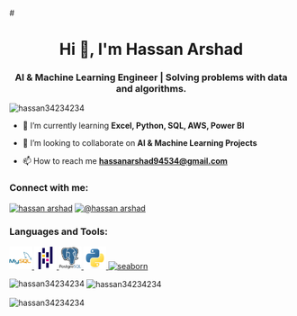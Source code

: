 #<h1 align="center">Hi 👋, I'm Hassan Arshad</h1>
<h3 align="center">AI & Machine Learning Engineer | Solving problems with data and algorithms.</h3>

<p align="left"> <img src="https://komarev.com/ghpvc/?username=hassan34234234&label=Profile%20views&color=0e75b6&style=flat" alt="hassan34234234" /> </p>

- 🌱 I’m currently learning **Excel, Python, SQL, AWS, Power BI**

- 👯 I’m looking to collaborate on **AI & Machine Learning Projects**

- 📫 How to reach me **hassanarshad94534@gmail.com**

<h3 align="left">Connect with me:</h3>
<p align="left">
<a href="https://linkedin.com/in/hassan arshad" target="blank"><img align="center" src="https://raw.githubusercontent.com/rahuldkjain/github-profile-readme-generator/master/src/images/icons/Social/linked-in-alt.svg" alt="hassan arshad" height="30" width="40" /></a>
<a href="https://medium.com/@hassan arshad" target="blank"><img align="center" src="https://raw.githubusercontent.com/rahuldkjain/github-profile-readme-generator/master/src/images/icons/Social/medium.svg" alt="@hassan arshad" height="30" width="40" /></a>
</p>

<h3 align="left">Languages and Tools:</h3>
<p align="left"> <a href="https://www.mysql.com/" target="_blank" rel="noreferrer"> <img src="https://raw.githubusercontent.com/devicons/devicon/master/icons/mysql/mysql-original-wordmark.svg" alt="mysql" width="40" height="40"/> </a> <a href="https://pandas.pydata.org/" target="_blank" rel="noreferrer"> <img src="https://raw.githubusercontent.com/devicons/devicon/2ae2a900d2f041da66e950e4d48052658d850630/icons/pandas/pandas-original.svg" alt="pandas" width="40" height="40"/> </a> <a href="https://www.postgresql.org" target="_blank" rel="noreferrer"> <img src="https://raw.githubusercontent.com/devicons/devicon/master/icons/postgresql/postgresql-original-wordmark.svg" alt="postgresql" width="40" height="40"/> </a> <a href="https://www.python.org" target="_blank" rel="noreferrer"> <img src="https://raw.githubusercontent.com/devicons/devicon/master/icons/python/python-original.svg" alt="python" width="40" height="40"/> </a> <a href="https://seaborn.pydata.org/" target="_blank" rel="noreferrer"> <img src="https://seaborn.pydata.org/_images/logo-mark-lightbg.svg" alt="seaborn" width="40" height="40"/> </a> </p>

<p><img align="left" src="https://github-readme-stats.vercel.app/api/top-langs?username=hassan34234234&show_icons=true&locale=en&layout=compact" alt="hassan34234234" /></p>

<p>&nbsp;<img align="center" src="https://github-readme-stats.vercel.app/api?username=hassan34234234&show_icons=true&locale=en" alt="hassan34234234" /></p>

<p><img align="center" src="https://github-readme-streak-stats.herokuapp.com/?user=hassan34234234&" alt="hassan34234234" /></p>

